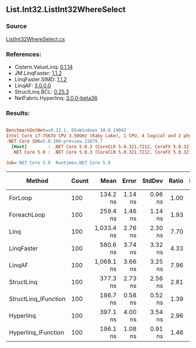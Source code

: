 ﻿## List.Int32.ListInt32WhereSelect

### Source
[ListInt32WhereSelect.cs](../LinqBenchmarks/List/Int32/ListInt32WhereSelect.cs)

### References:
- Cistern.ValueLinq: [0.1.14](https://www.nuget.org/packages/Cistern.ValueLinq/0.1.14)
- JM.LinqFaster: [1.1.2](https://www.nuget.org/packages/JM.LinqFaster/1.1.2)
- LinqFaster.SIMD: [1.1.2](https://www.nuget.org/packages/LinqFaster.SIMD/1.0.3)
- LinqAF: [3.0.0.0](https://www.nuget.org/packages/LinqAF/3.0.0.0)
- StructLinq.BCL: [0.25.3](https://www.nuget.org/packages/StructLinq.BCL/0.25.3)
- NetFabric.Hyperlinq: [3.0.0-beta36](https://www.nuget.org/packages/NetFabric.Hyperlinq/3.0.0-beta36)

### Results:
``` ini

BenchmarkDotNet=v0.12.1, OS=Windows 10.0.19042
Intel Core i7-7567U CPU 3.50GHz (Kaby Lake), 1 CPU, 4 logical and 2 physical cores
.NET Core SDK=5.0.200-preview.21079.7
  [Host]        : .NET Core 5.0.3 (CoreCLR 5.0.321.7212, CoreFX 5.0.321.7212), X64 RyuJIT
  .NET Core 5.0 : .NET Core 5.0.3 (CoreCLR 5.0.321.7212, CoreFX 5.0.321.7212), X64 RyuJIT

Job=.NET Core 5.0  Runtime=.NET Core 5.0  

```
|               Method | Count |       Mean |   Error |  StdDev | Ratio | RatioSD |  Gen 0 | Gen 1 | Gen 2 | Allocated |
|--------------------- |------ |-----------:|--------:|--------:|------:|--------:|-------:|------:|------:|----------:|
|              ForLoop |   100 |   134.2 ns | 1.14 ns | 0.96 ns |  1.00 |    0.00 |      - |     - |     - |         - |
|          ForeachLoop |   100 |   259.4 ns | 1.46 ns | 1.14 ns |  1.93 |    0.01 |      - |     - |     - |         - |
|                 Linq |   100 | 1,033.4 ns | 2.76 ns | 2.30 ns |  7.70 |    0.05 | 0.0725 |     - |     - |     152 B |
|           LinqFaster |   100 |   580.6 ns | 3.74 ns | 3.32 ns |  4.33 |    0.03 | 0.3090 |     - |     - |     648 B |
|               LinqAF |   100 | 1,068.1 ns | 3.66 ns | 3.25 ns |  7.96 |    0.08 |      - |     - |     - |         - |
|           StructLinq |   100 |   377.3 ns | 2.73 ns | 2.56 ns |  2.81 |    0.03 | 0.0305 |     - |     - |      64 B |
| StructLinq_IFunction |   100 |   186.7 ns | 0.58 ns | 0.52 ns |  1.39 |    0.01 |      - |     - |     - |         - |
|            Hyperlinq |   100 |   397.1 ns | 4.00 ns | 3.54 ns |  2.96 |    0.03 |      - |     - |     - |         - |
|  Hyperlinq_IFunction |   100 |   196.1 ns | 1.08 ns | 0.91 ns |  1.46 |    0.02 |      - |     - |     - |         - |
